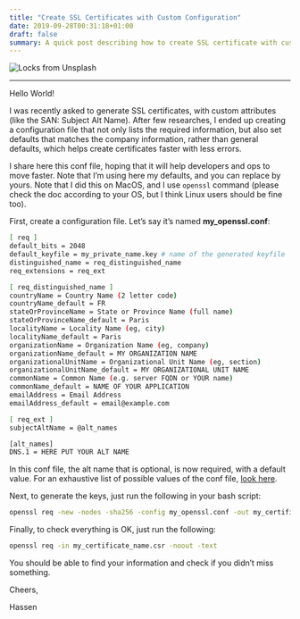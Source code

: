 ```yaml
---
title: "Create SSL Certificates with Custom Configuration"
date: 2019-09-28T00:31:18+01:00
draft: false
summary: A quick post describing how to create SSL certificate with custom configuration, locally using openssl.
---
```


![Locks from Unsplash](/2019/09/hero-markus-spiske-Jjue0ESkXAU-unsplash.jpg "Locks on a bridge")

---

Hello World!

I was recently asked to generate SSL certificates, with custom attributes (like the SAN: Subject Alt Name). After few researches, I ended up creating a configuration file that not only lists the required information, but also set defaults that matches the company information, rather than general defaults, which helps create certificates faster with less errors.

I share here this conf file, hoping that it will help developers and ops to move faster. Note that I’m using here my defaults, and you can replace by yours. Note that I did this on MacOS, and I use `openssl` command (please check the doc according to your OS, but I think Linux users should be fine too).

First, create a configuration file. Let’s say it’s named **my_openssl.conf**:

```bash
[ req ]
default_bits = 2048
default_keyfile = my_private_name.key # name of the generated keyfile
distinguished_name = req_distinguished_name
req_extensions = req_ext

[ req_distinguished_name ]
countryName = Country Name (2 letter code)
countryName_default = FR
stateOrProvinceName = State or Province Name (full name)
stateOrProvinceName_default = Paris
localityName = Locality Name (eg, city)
localityName_default = Paris
organizationName = Organization Name (eg, company)
organizationName_default = MY ORGANIZATION NAME
organizationalUnitName = Organizational Unit Name (eg, section)
organizationalUnitName_default = MY ORGANIZATIONAL UNIT NAME
commonName = Common Name (e.g. server FQDN or YOUR name)
commonName_default = NAME OF YOUR APPLICATION
emailAddress = Email Address
emailAddress_default = email@example.com

[ req_ext ]
subjectAltName = @alt_names

[alt_names]
DNS.1 = HERE PUT YOUR ALT NAME
```

In this conf file, the alt name that is optional, is now required, with a default value. For an exhaustive list of possible values of the conf file, [look here](https://github.com/openssl/openssl/blob/master/apps/openssl.cnf).

Next, to generate the keys, just run the following in your bash script:

```bash
openssl req -new -nodes -sha256 -config my_openssl.conf -out my_certificate_name.csr
```

Finally, to check everything is OK, just run the following:

```bash
openssl req -in my_certificate_name.csr -noout -text
```

You should be able to find your information and check if you didn’t miss something.

Cheers,

Hassen

